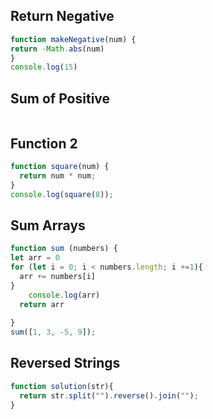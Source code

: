 ## Return Negative

```js
function makeNegative(num) {
return -Math.abs(num)
}
console.log(15)
```

## Sum of Positive

```js

```

## Function 2

```js
function square(num) {
  return num * num;
}
console.log(square(8));
```

## Sum Arrays

```js
function sum (numbers) {
let arr = 0
for (let i = 0; i < numbers.length; i +=1){
  arr += numbers[i]
}
    console.log(arr)
  return arr
    
}
sum([1, 3, -5, 9]);
```

## Reversed Strings

```js
function solution(str){
  return str.split("").reverse().join("");
}
```
